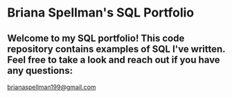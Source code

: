 # Briana Spellman's SQL Portfolio

## Welcome to my SQL portfolio! This code repository contains examples of SQL I've written. Feel free to take a look and reach out if you have any questions:
brianaspellman199@gmail.com
